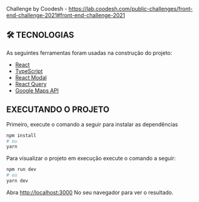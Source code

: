 Challenge by Coodesh - https://lab.coodesh.com/public-challenges/front-end-challenge-2021#front-end-challenge-2021

## 🛠 TECNOLOGIAS

As seguintes ferramentas foram usadas na construção do projeto:
- [React](https://pt-br.reactjs.org/)
- [TypeScript](https://www.typescriptlang.org/)
- [React Modal](https://www.npmjs.com/package/react-modal)
- [React Query](https://react-query.tanstack.com/)
- [Google Maps API](https://developers.google.com/maps)

## EXECUTANDO O PROJETO

Primeiro, execute o comando a seguir para instalar as dependências

```bash
npm install
# ou
yarn
```

Para visualizar o projeto em execução execute o comando a seguir:

```bash
npm run dev
# ou
yarn dev
```
Abra [http://localhost:3000](http://localhost:3000) No seu navegador para ver o resultado.

